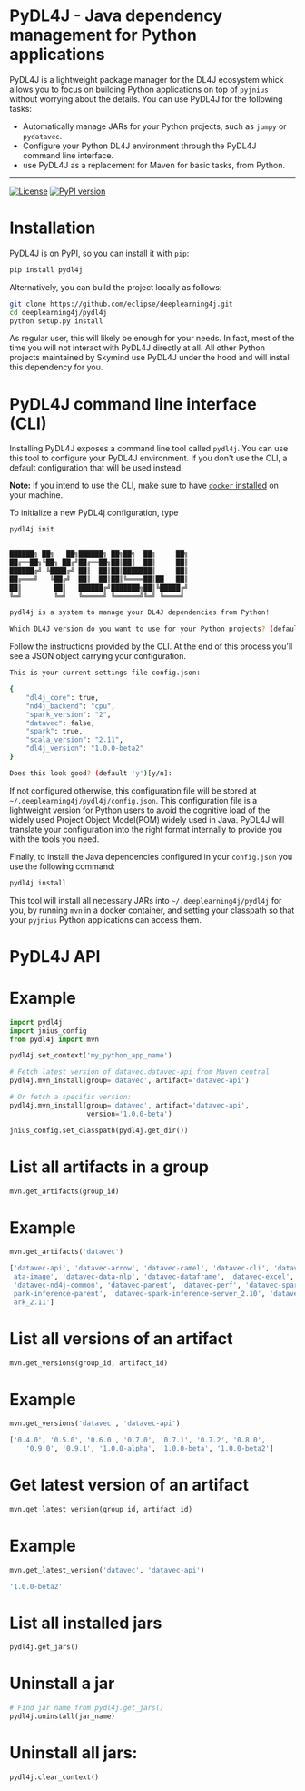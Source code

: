 # PyDL4J - Java dependency management for Python applications

PyDL4J is a lightweight package manager for the DL4J ecosystem whick allows you to focus
on building Python applications on top of `pyjnius` without worrying about the details. You
can use PyDL4J for the following tasks:

- Automatically manage JARs for your Python projects, such as `jumpy` or `pydatavec`.
- Configure your Python DL4J environment through the PyDL4J command line interface.
- use PyDL4J as a replacement for Maven for basic tasks, from Python.

---------

[![License](https://img.shields.io/badge/License-Apache%202.0-blue.svg)](LICENSE)
[![PyPI version](https://badge.fury.io/py/pydl4j.svg)](https://badge.fury.io/py/pydl4j)

# Installation

PyDL4J is on PyPI, so you can install it with `pip`:

```bash
pip install pydl4j
```

Alternatively, you can build the project locally as follows:

```bash
git clone https://github.com/eclipse/deeplearning4j.git
cd deeplearning4j/pydl4j
python setup.py install
```

As regular user, this will likely be enough for your needs. In fact, most of the time you
will not interact with PyDL4J directly at all. All other Python projects maintained by
Skymind use PyDL4J under the hood and will install this dependency for you.

# PyDL4J command line interface (CLI)

Installing PyDL4J exposes a command line tool called `pydl4j`. You can use this tool to configure
your PyDL4J environment. If you don't use the CLI, a default configuration that will be used instead.

**Note:** If you intend to use the CLI, make sure to have [`docker` installed](https://docs.docker.com/install/)
on your machine.

To initialize a new PyDL4j configuration, type

```bash
pydl4j init


██████╗ ██╗   ██╗██████╗ ██╗██╗  ██╗     ██╗
██╔══██╗╚██╗ ██╔╝██╔══██╗██║██║  ██║     ██║
██████╔╝ ╚████╔╝ ██║  ██║██║███████║     ██║
██╔═══╝   ╚██╔╝  ██║  ██║██║╚════██║██   ██║
██║        ██║   ██████╔╝███████╗██║╚█████╔╝
╚═╝        ╚═╝   ╚═════╝ ╚══════╝╚═╝ ╚════╝

pydl4j is a system to manage your DL4J dependencies from Python!

Which DL4J version do you want to use for your Python projects? (default '1.0.0-beta2'):
```

Follow the instructions provided by the CLI. At the end of this process you'll see a
JSON object carrying your configuration.

```bash
This is your current settings file config.json:

{
    "dl4j_core": true,
    "nd4j_backend": "cpu",
    "spark_version": "2",
    "datavec": false,
    "spark": true,
    "scala_version": "2.11",
    "dl4j_version": "1.0.0-beta2"
}

Does this look good? (default 'y')[y/n]:

```

If not configured otherwise, this configuration file will be stored at `~/.deeplearning4j/pydl4j/config.json`. This
configuration file is a lightweight version for Python users to avoid the cognitive load of the widely used
Project Object Model(POM) widely used in Java. PyDL4J will translate your configuration into the right format
internally to provide you with the tools you need.

Finally, to install the Java dependencies configured in your `config.json` you use the following command:

```bash
pydl4j install
```

This tool will install all necessary JARs into `~/.deeplearning4j/pydl4j` for you, by running `mvn` in a
docker container, and setting your classpath so that your `pyjnius` Python applications can access them.

# PyDL4J API

# Example

```python
import pydl4j
import jnius_config
from pydl4j import mvn

pydl4j.set_context('my_python_app_name')

# Fetch latest version of datavec.datavec-api from Maven central
pydl4j.mvn_install(group='datavec', artifact='datavec-api')

# Or fetch a specific version:
pydl4j.mvn_install(group='datavec', artifact='datavec-api',
                   version='1.0.0-beta')

jnius_config.set_classpath(pydl4j.get_dir())
```

# List all artifacts in a group

```python
mvn.get_artifacts(group_id)
```

# Example

```python
mvn.get_artifacts('datavec')
```

```bash
['datavec-api', 'datavec-arrow', 'datavec-camel', 'datavec-cli', 'datavec-data', 'datavec-data-audio', 'datavec-data-codec', 'datavec-d
 ata-image', 'datavec-data-nlp', 'datavec-dataframe', 'datavec-excel', 'datavec-geo', 'datavec-hadoop', 'datavec-jdbc', 'datavec-local',
 'datavec-nd4j-common', 'datavec-parent', 'datavec-perf', 'datavec-spark-inference-client', 'datavec-spark-inference-model', 'datavec-s
 park-inference-parent', 'datavec-spark-inference-server_2.10', 'datavec-spark-inference-server_2.11', 'datavec-spark_2.10', 'datavec-sp
 ark_2.11']
```

# List all versions of an artifact

```python
mvn.get_versions(group_id, artifact_id)
```

# Example

```python
mvn.get_versions('datavec', 'datavec-api')
```

```bash
['0.4.0', '0.5.0', '0.6.0', '0.7.0', '0.7.1', '0.7.2', '0.8.0',
    '0.9.0', '0.9.1', '1.0.0-alpha', '1.0.0-beta', '1.0.0-beta2']
```

# Get latest version of an artifact

```python
mvn.get_latest_version(group_id, artifact_id)
```

# Example

```python
mvn.get_latest_version('datavec', 'datavec-api')
```

```bash
'1.0.0-beta2'
```

# List all installed jars

```python
pydl4j.get_jars()
```

# Uninstall a jar

```python
# Find jar name from pydl4j.get_jars()
pydl4j.uninstall(jar_name)
```

# Uninstall all jars:

```python
pydl4j.clear_context()
```

